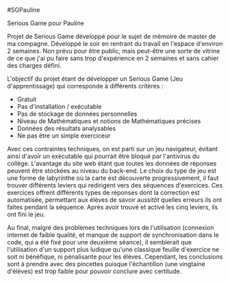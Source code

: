 #SGPauline

Serious Game pour Pauline

Projet de Serious Game développé pour le sujet de mémoire de master de ma compagne.
Développé le soir en rentrant du travail en l'espace d'environ 2 semaines.
Non prévu pour être public, mais peut-être une sorte de vitrine de ce que j'ai pu faire sans trop d'expérience en 2 semaines et sans cahier des charges défini.

L'objectif du projet étant de développer un Serious Game (Jeu d'apprentissage) qui corresponde à différents critères :

  - Gratuit
  -  Pas d'installation / exécutable
  -  Pas de stockage de données personnelles
  -  Niveau de Mathématiques et notions de Mathématiques précises
  -  Données des résultats analysables
  -  Ne pas être un simple exerciceur

Avec ces contraintes techniques, on est parti sur un jeu navigateur, évitant ainsi d'avoir un exécutable qui pourrait être bloqué par l'antivirus du collège. L'avantage du site web étant que toutes les données de réponses peuvent être stockées au niveau du back-end.
Le choix du type de jeu est une forme de labyrinthe où la carte est découverte progressivement, il faut trouver différents leviers qui redirigent vers des séquences d'exercices. Ces exercices offrent différents types de réponses dont la correction est automatisée, permettant aux élèves de savoir aussitôt quelles erreurs ils ont faites pendant la séquence. Après avoir trouvé et activé les cinq leviers, ils ont fini le jeu.

Au final, malgré des problèmes techniques lors de l'utilisation (connexion internet de faible qualité, et manque de support de synchronisation dans le code, qui a été fixé pour une deuxième séance), il semblerait que l'utilisation d'un support plus ludique qu'une classique feuille d'exercice ne soit ni bénéfique, ni pénalisante pour les élèves. Cependant, les conclusions sont à prendre avec des pincettes puisque l'échantillon (une vingtaine d'élèves) est trop faible pour pouvoir conclure avec certitude.
